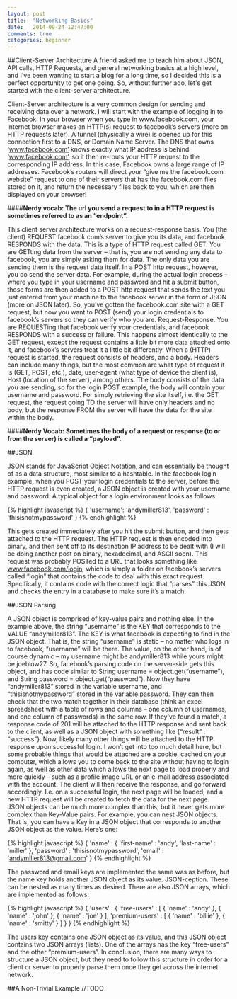 ```yaml
---
layout: post
title:  "Networking Basics"
date:   2014-09-24 12:47:00
comments: true
categories: beginner
---
```

##Client-Server Architecture
A friend asked me to teach him about JSON, API calls, HTTP Requests, and general networking basics at a high level, and I've been wanting to start a blog for a long time, so I decided this is a perfect opportunity to get one going.  So, without further ado, let's get started with the client-server architecture.  

Client-Server architecture is a very common design for sending and receiving data over a network.  I will start with the example of logging in to Facebook.  In your browser when you type in www.facebook.com, your internet browser makes an HTTP(s) request to facebook’s servers (more on HTTP requests later).  A tunnel (physically a wire) is opened up for this connection first to a DNS, or Domain Name Server.  The DNS that owns ‘www.facebook.com’ knows exactly what IP address is behind ‘www.facebook.com’, so it then re-routs your HTTP request to the corresponding IP address. In this case, Facebook owns a large range of IP addresses.  Facebook’s routers will direct your “give me the facebook.com website” request to one of their servers that has the facebook.com files stored on it, and return the necessary files back to you, which are then displayed on your browser! 

####**Nerdy vocab: The url you send a request to in a HTTP request is sometimes referred to as an “endpoint”.**

This client server architecture works on a request-response basis.  You (the client) REQUEST facebook.com’s server to give you its data, and facebook RESPONDS with the data.  This is a type of HTTP request called GET.  You are GETting data from the server – that is, you are not sending any data to facebook, you are simply asking them for data.   The only data you are sending them is the request data itself.   In a POST http request, however, you do send the server data.  For example, during the actual login process – where you type in your username and password and hit a submit button, those forms are then added to a POST http request that sends the text you just entered from your machine to the facebook server in the form of JSON (more on JSON later).  So, you’ve gotten the facebook.com site with a GET request, but now you want to POST (send) your login credentials to facebook’s servers so they can verify who you are.  Request-Response.  You are REQUESTing that facebook verify your credentials, and facebook RESPONDS with a success or failure.  This happens almost identically to the GET request, except the request contains a little bit more data attached onto it, and facebook’s servers treat it a little bit differently.  When a (HTTP) request is started, the request consists of headers, and a body.   Headers can include many things, but the most common are what type of request it is (GET, POST, etc.), date, user-agent (what type of device the client is), Host (location of the server), among others.  The body consists of the data you are sending, so for the login POST example, the body will contain your username and password.  For simply retrieving the site itself, i.e. the GET request, the request going TO the server will have only headers and no body, but the response FROM the server will have the data for the site within the body.  

####**Nerdy Vocab: Sometimes the body of a request or response (to or from the server) is called a “payload”.**

##JSON

JSON stands for JavaScript Object Notation, and can essentially be thought of as a data structure, most similar to a hashtable.  In the facebook login example, when you POST your login credentials to the server, before the HTTP request is even created, a JSON object is created with your username and password.  A typical object for a login environment looks as follows: 

{% highlight javascript %}
{
	'username': 'andymiller813',
	'password' : 'thisisnotmypassword'
}
{% endhighlight %}

This gets created immediately after you hit the submit button, and then gets attached to the HTTP request.  The HTTP request is then encoded into binary, and then sent off to its destination IP address to be dealt with (I will be doing another post on binary, hexadecimal, and ASCII soon).  This request was probably POSTed to a URL that looks something like www.facebook.com/login, which is simply a folder on facebook’s servers called “login” that contains the code to deal with this exact request.  Specifically, it contains code with the correct logic that “parses” this JSON and checks the entry in a database to make sure it’s a match.  

##JSON Parsing

A JSON object is comprised of key-value pairs and nothing else.    In the example above, the string “username” is the KEY that corresponds to the VALUE “andymiller813”.  The KEY is what facebook is expecting to find in the JSON object.  That is, the string “username” is static – no matter who logs in to facebook, “username” will be there.  The value, on the other hand, is of course dynamic – my username might be andymiller813 while yours might be joeblow27. So, facebook’s parsing code on the server-side gets this object, and has code similar to String username = object.get(“username”), and String password = object.get(“password”). Now they have “andymiller813” stored in the variable username, and “thisisnotmypassword” stored in the variable password.  They can then check that the two match together in their database (think an excel spreadsheet with a table of rows and columns – one column of usernames, and one column of passwords) in the same row.  If they’ve found a match, a response code of 201 will be attached to the HTTP response and sent back to the client, as well as a JSON object with something like {“result” : “success”}.  Now, likely many other things will be attached to the HTTP response upon successful login.  I won’t get into too much detail here, but some probable things that would be attached are a cookie, cached on your computer, which allows you to come back to the site without having to login again, as well as other data which allows the next page to load properly and more quickly – such as a profile image URL or an e-mail address associated with the account.  The client will then receive the response, and go forward accordingly.  I.e. on a successful login, the next page will be loaded, and a new HTTP request will be created to fetch the data for the next page.  
JSON objects can be much more complex than this, but it never gets more complex than Key-Value pairs.  For example, you can nest JSON objects.  That is, you can have a Key in a JSON object that corresponds to another JSON object as the value.  Here’s one: 

{% highlight javascript %}
{
	'name' : {
		'first-name' : 'andy',
		'last-name' : 'miller'
	},
	'password' : 'thisisnotmypassword',
	'email' : 'andymiller813@gmail.com'
}
{% endhighlight %}

The password and email keys are implemented the same was as before, but the name key holds another JSON object as its value.  JSON-ception.  These can be nested as many times as desired.  There are also JSON arrays, which are implemented as follows:

{% highlight javascript %}
{
	'users' : {
		'free-users' : [
			{ 'name' : 'andy' },
			{ 'name' : 'john' },
			{ 'name' : 'joe' }
		],
		'premium-users' : [
			{ 'name' : 'billie' }, 
			{ 'name' : 'smitty' }
		]
	}
}
{% endhighlight %}

The users key contains one JSON object as its value, and this JSON object contains two JSON arrays (lists).  One of the arrays has the key “free-users” and the other “premium-users”.  In conclusion, there are many ways to structure a JSON object, but they need to follow this structure in order for a client or server to properly parse them once they get across the internet network.    

##A Non-Trivial Example
//TODO

